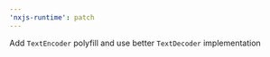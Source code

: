 ```yaml
---
'nxjs-runtime': patch
---
```


Add `TextEncoder` polyfill and use better `TextDecoder` implementation
